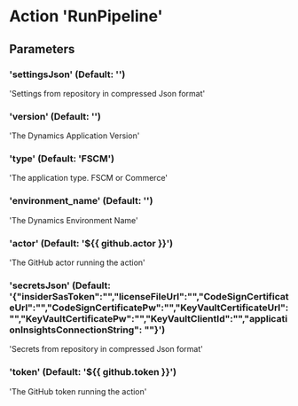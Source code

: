 # Action 'RunPipeline' 
## Parameters 
### 'settingsJson' (Default: '') 
 'Settings from repository in compressed Json format' 

### 'version' (Default: '') 
 'The Dynamics Application Version' 

### 'type' (Default: 'FSCM') 
 'The application type. FSCM or Commerce' 

### 'environment_name' (Default: '') 
 'The Dynamics Environment Name' 

### 'actor' (Default: '${{ github.actor }}') 
 'The GitHub actor running the action' 

### 'secretsJson' (Default: '{"insiderSasToken":"","licenseFileUrl":"","CodeSignCertificateUrl":"","CodeSignCertificatePw":"","KeyVaultCertificateUrl":"","KeyVaultCertificatePw":"","KeyVaultClientId":"","applicationInsightsConnectionString": ""}') 
 'Secrets from repository in compressed Json format' 

### 'token' (Default: '${{ github.token }}') 
 'The GitHub token running the action' 


